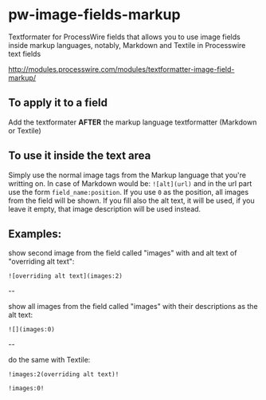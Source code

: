 # pw-image-fields-markup
Textformater for ProcessWire fields that allows you to use image fields inside markup languages, notably, Markdown and Textile in Processwire text fields

http://modules.processwire.com/modules/textformatter-image-field-markup/

## To apply it to a field

Add the textformater **AFTER** the markup language textformatter (Markdown or Textile)

## To use it inside the text area

Simply use the normal image tags from the Markup language that you're writting on. In case of Markdown would be: `![alt](url)` and in the url part use the form `field_name:position`. If you use `0` as the position, all images from the field will be shown. If you fill also the alt text, it will be used, if you leave it empty, that image description will be used instead.

## Examples:

show second image from the field called "images" with and alt text of "overriding alt text":

`![overriding alt text](images:2)`

--

show all images from the field called "images" with their descriptions as the alt text:

`![](images:0)`

--

do the same with Textile:

`!images:2(overriding alt text)!`

`!images:0!`



